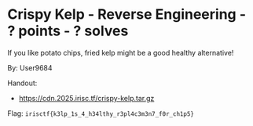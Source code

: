 # Crispy Kelp - Reverse Engineering - ? points - ? solves

If you like potato chips, fried kelp might be a good healthy alternative!

By: User9684

Handout:
- https://cdn.2025.irisc.tf/crispy-kelp.tar.gz

Flag: `irisctf{k3lp_1s_4_h34lthy_r3pl4c3m3n7_f0r_ch1p5}`
